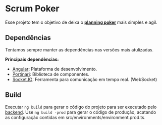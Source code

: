 # Scrum Poker
Esse projeto tem o objetivo de deixa o [**planning poker**](https://www.culturaagil.com.br/planning-poker-tecnica-baseada-consenso) mais simples e agil.

## Dependências
Tentamos sempre manter as dependências nas versões mais atulizadas.

**Principais dependências:**
- [Angular](https://angular.io/): Plataforma de desenvolvimento.
- [Portinari](https://portinari.io/): Biblioteca de componentes.
- [Socket.IO](https://socket.io/): Ferramenta para comunicação em tempo real. (WebSocket)


## Build
Executar `ng build` para gerar o código do projeto para ser executado pelo [backend](https://github.com/brunoritter123/backPointingPoker). Use `ng build -prod` para gerar o código de produção, acatando as configuração contidas em src/environments/environment.prod.ts.

